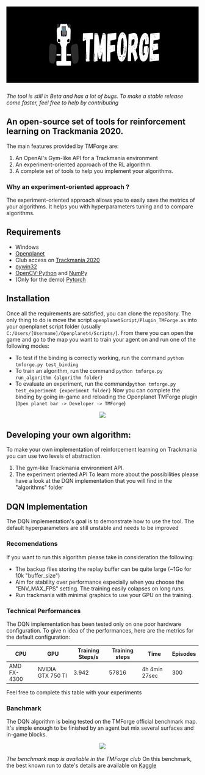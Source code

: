 # <img src="./medias/TMForge_Banner.png" width="1000" height="200" />
*The tool is still in Beta and has a lot of bugs. To make a stable release come faster, feel free to help by contributing*<br>

## An open-source set of tools for reinforcement learning on Trackmania 2020.
The main features provided by TMForge are:
1. An OpenAI's Gym-like API for a Trackmania environment
2. An experiment-oriented approach of the RL algorithm.
3. A complete set of tools to help you implement your algorithms.

### Why an experiment-oriented approach ?
The experiment-oriented approach allows you to easily save the metrics of your algorithms. It helps you with hyperparameters tuning and to compare algorithms.

## Requirements
- Windows
- [Openplanet](https://openplanet.nl/)
- Club access on [Trackmania 2020](https://www.ubisoft.com/fr-fr/game/trackmania/trackmania)
- [pywin32](https://pypi.org/project/pywin32/)
- [OpenCV-Python](https://pypi.org/project/opencv-python/) and [NumPy](https://numpy.org/)
- (Only for the demo) [Pytorch](https://pytorch.org/get-started/locally/)

## Installation
Once all the requirements are satisfied, you can clone the repository. The only thing to do is move the script `openplanetScript/Plugin_TMForge.as` into your openplanet script folder (usually `C:/Users/[Username]/Openplanet4/Scripts/`).
From there you can open the game and go to the map you want to train your agent on and run one of the following modes:
- To test if the binding is correctly working, run the command `python tmforge.py test_binding`
- To train an algorithm, run the command `python tmforge.py run_algorithm {algorithm folder}`
- To evaluate an experiment, run the command`python tmforge.py test_experiment {experiment folder}`
Now you can complete the binding by going in-game and reloading the Openplanet TMForge plugin (`Open planet bar -> Developer -> TMForge`)
<p align="center">
  <img src="https://i.imgur.com/KMQhCGF.png" /><br>
</p>

## Developing your own algorithm:
To make your own implementation of reinforcement learning on Trackmania you can use two levels of abstraction.
1. The gym-like Trackmania environment API.
2. The experiment oriented API
To learn more about the possibilities please have a look at the DQN implementation that you will find in the "algorithms" folder

## DQN Implementation
The DQN implementation's goal is to demonstrate how to use the tool. The default hyperparameters are still unstable and needs to be improved

### Recomendations
If you want to run this algorithm please take in consideration the following:
- The backup files storing the replay buffer can be quite large (~1Go for 10k "buffer_size")
- Aim for stability over performance especially when you choose the "ENV_MAX_FPS" setting. The training easily colapses on long runs.
- Run trackmania with minimal graphics to use your GPU on the training.

### Technical Performances
The DQN implementation has been tested only on one poor hardware configuration. To give n idea of the performances, here are the metrics for the default configuration:

| CPU               | GPU               | Training Steps/s | Training steps     | Time               | Episodes           |
| ----------------- | ----------------- | ---------------- | ------------------ | ------------------ | ------------------ |
| AMD FX-4300       | NVIDIA GTX 750 TI | 3.942            | 57816              | 4h 4min 27sec      | 300                |

Feel free to complete this table with your experiments

### Banchmark
The DQN algorithm is being tested on the TMForge official benchmark map. It's simple enough to be finished by an agent but mix several surfaces and in-game blocks.
<p align="center">
  <img src="https://i.imgur.com/QofS9Mz.png" /><br>
</p>

*The benchmark map is available in the TMForge club*
 On this benchmark, the best known run to date's details are available on [Kaggle](https://www.kaggle.com/wolfy73/trackmania-dqn-results-analysis)
